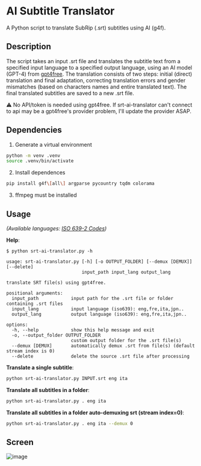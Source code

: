 # AI Subtitle Translator

A Python script to translate SubRip (.srt) subtitles using AI (g4f).

## Description

The script takes an input .srt file and translates the subtitle text from a specified input language to a specified output language, using an AI model (GPT-4) from [gpt4free](https://github.com/xtekky/gpt4free). The translation consists of two steps: initial (direct) translation and final adaptation, correcting translation errors and gender mismatches (based on characters names and entire translated text). The final translated subtitles are saved to a new .srt file.

⚠️ No API/token is needed using gpt4free. If srt-ai-translator can't connect to api may be a gpt4free's provider problem, I'll update the provider ASAP.

## Dependencies

1. Generate a virtual environment

```bash
python -m venv .venv
source .venv/bin/activate
```

2. Install dependences

```bash
pip install g4f\[all\] argparse pycountry tqdm colorama
```

3. ffmpeg must be installed

## Usage

_(Available languages: [ISO 639-2 Codes](https://www.loc.gov/standards/iso639-2/php/code_list.php))_

**Help**:

```
$ python srt-ai-translator.py -h

usage: srt-ai-translator.py [-h] [-o OUTPUT_FOLDER] [--demux [DEMUX]] [--delete]
                            input_path input_lang output_lang

translate SRT file(s) using gpt4free.

positional arguments:
  input_path            input path for the .srt file or folder containing .srt files
  input_lang            input language (iso639): eng,fre,ita,jpn..
  output_lang           output language (iso639): eng,fre,ita,jpn..

options:
  -h, --help            show this help message and exit
  -o, --output_folder OUTPUT_FOLDER
                        custom output folder for the .srt file(s)
  --demux [DEMUX]       automatically demux .srt from file(s) (default stream index is 0)
  --delete              delete the source .srt file after processing
```

**Translate a single subtitle**:

```bash
python srt-ai-translator.py INPUT.srt eng ita
```

**Translate all subtitles in a folder**:

```bash
python srt-ai-translator.py . eng ita
```

**Translate all subtitles in a folder auto-demuxing srt (stream index=0)**:

```bash
python srt-ai-translator.py . eng ita --demux 0
```

## Screen

![image](https://i.postimg.cc/VNx3gQmP/1.png)
